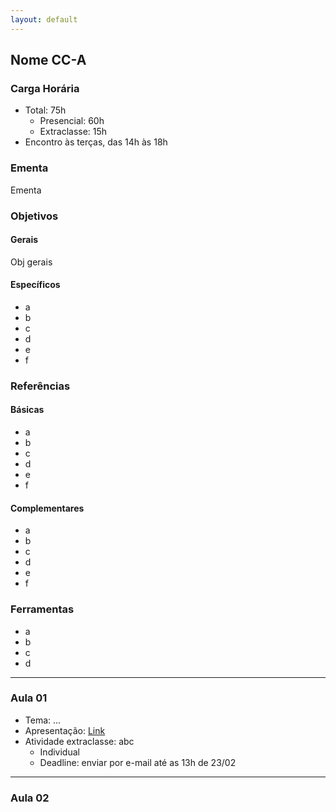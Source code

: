 ```yaml
---
layout: default
---
```


## Nome CC-A

### Carga Horária
+ Total: 75h
  + Presencial: 60h
  + Extraclasse: 15h
+ Encontro às terças, das 14h às 18h

### Ementa
Ementa

### Objetivos
#### Gerais
Obj gerais

#### Específicos
+ a
+ b
+ c
+ d
+ e
+ f

### Referências

#### Básicas
+ a
+ b
+ c
+ d
+ e
+ f

#### Complementares
+ a
+ b
+ c
+ d
+ e
+ f

### Ferramentas
+ a
+ b
+ c
+ d

---

### Aula 01
+ Tema: ...
+ Apresentação: [Link](#)
+ Atividade extraclasse: abc
  + Individual
  + Deadline: enviar por e-mail até as 13h de 23/02
  
---

### Aula 02
